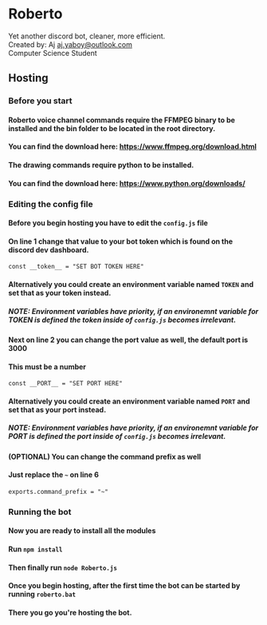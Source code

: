 # Roberto
Yet another discord bot, cleaner, more efficient.<br/>
Created by: Aj <aj.yaboy@outlook.com><br/>
Computer Science Student
## Hosting
### Before you start
#### Roberto voice channel commands require the FFMPEG binary to be installed and the bin folder to be located in the root directory.
#### You can find the download here: https://www.ffmpeg.org/download.html

#### The drawing commands require python to be installed.
#### You can find the download here: https://www.python.org/downloads/


### Editing the config file
#### Before you begin hosting you have to edit the `config.js` file

#### On line 1 change that value to your bot token which is found on the discord dev dashboard.
`const __token__ = "SET BOT TOKEN HERE"`
#### Alternatively you could create an environment variable named `TOKEN` and set that as your token instead.
##### NOTE: Environment variables have priority, if an environemnt variable for TOKEN is defined the token inside of `config.js` becomes irrelevant.

#### Next on line 2 you can change the port value as well, the default port is 3000
#### This must be a number
`const __PORT__ = "SET PORT HERE"`
#### Alternatively you could create an environment variable named `PORT` and set that as your port instead.
##### NOTE: Environment variables have priority, if an environemnt variable for PORT is defined the port inside of `config.js` becomes irrelevant.

#### (OPTIONAL) You can change the command prefix as well
#### Just replace the `~` on line 6
`exports.command_prefix = "~"`

### Running the bot
#### Now you are ready to install all the modules
#### Run `npm install`
#### Then finally run `node Roberto.js`
#### Once you begin hosting, after the first time the bot can be started by running `roberto.bat`

#### There you go you're hosting the bot.
